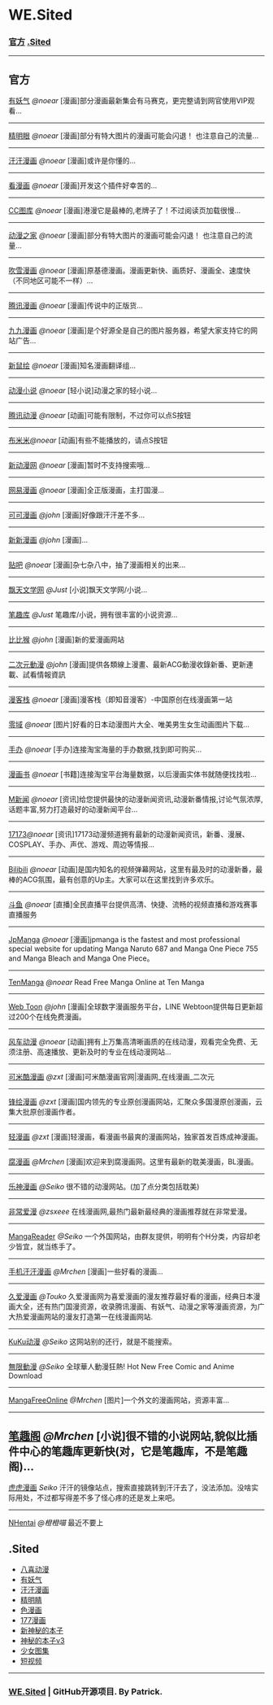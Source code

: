 # WE.Sited

### [官方](#o)   [.Sited](#sited) 

---

<a class="o" id="o"></a>
## 官方

[有妖气](sited://data/?aHR0cDovL3NpdGVkLm5vZWFyLm9yZy9hZGRpbi9zaXRlMTAwNS5zaXRlZC54bWw=)
*@noear*
[漫画]部分漫画最新集会有马赛克，更完整请到网官使用VIP观看...

---

[精明眼](sited://data/?aHR0cDovL3NpdGVkLm5vZWFyLm9yZy9hZGRpbi9zaXRlMTAwNy5zaXRlZC54bWw=)
*@noear*
[漫画]部分有特大图片的漫画可能会闪退！ 也注意自己的流量...

---

[汗汗漫画](sited://data/?aHR0cDovL3NpdGVkLm5vZWFyLm9yZy9hZGRpbi9zaXRlMTAwOC5zaXRlZC54bWw=)
*@noear*
[漫画]或许是你懂的...

---

[看漫画](sited://data/?aHR0cDovL3NpdGVkLm5vZWFyLm9yZy9hZGRpbi9zaXRlMTAwOS5zaXRlZC54bWw=)
*@noear*
[漫画]开发这个插件好幸苦的...

---

[CC图库](sited://data/?aHR0cDovL3NpdGVkLm5vZWFyLm9yZy9hZGRpbi9zaXRlMTAxMi5zaXRlZC54bWw=)
*@noear*
[漫画]港漫它是最棒的,老牌子了！不过阅读页加载很慢...

---

[动漫之家](sited://data/?aHR0cDovL3NpdGVkLm5vZWFyLm9yZy9hZGRpbi9zaXRlMTAxNC5zaXRlZC54bWw=)
*@noear*
[漫画]部分有特大图片的漫画可能会闪退！ 也注意自己的流量...

---

[吹雪漫画](sited://data/?aHR0cDovL3NpdGVkLm5vZWFyLm9yZy9hZGRpbi9zaXRlMTAxOS5zaXRlZC54bWw=)
*@noear*
[漫画]原基德漫画。漫画更新快、画质好、漫画全、速度快（不同地区可能不一样）...

---

[腾讯漫画](sited://data/?aHR0cDovL3NpdGVkLm5vZWFyLm9yZy9hZGRpbi9zaXRlMTAyMC5zaXRlZC54bWw=)
*@noear*
[漫画]传说中的正版货...

---

[九九漫画](sited://data/?aHR0cDovL3NpdGVkLm5vZWFyLm9yZy9hZGRpbi9zaXRlMTAyMy5zaXRlZC54bWw=)
*@noear*
[漫画]是个好源全是自己的图片服务器，希望大家支持它的网站广告...

---

[新鼠绘](sited://data/?aHR0cDovL3NpdGVkLm5vZWFyLm9yZy9hZGRpbi9zaXRlMTAzMC5zaXRlZC54bWw=)
*@noear*
[漫画]知名漫画翻译组...

---

[动漫小说](sited://data/?aHR0cDovL3NpdGVkLm5vZWFyLm9yZy9hZGRpbi9zaXRlMjAwMS5zaXRlZC54bWw=)
*@noear*
[轻小说]动漫之家的轻小说...

---

[腾讯动漫](sited://data/?aHR0cDovL3NpdGVkLm5vZWFyLm9yZy9hZGRpbi9zaXRlMzAwMy5zaXRlZC54bWw=)
*@noear*
[动画]可能有限制，不过你可以点S按钮

---

[布米米](sited://data/?aHR0cDovL3NpdGVkLm5vZWFyLm9yZy9hZGRpbi9zaXRlMzAwMS5zaXRlZC54bWw=
)*@noear*
[动画]有些不能播放的，请点S按钮

---

[新动漫网](sited://data/?aHR0cDovL3NpdGVkLm5vZWFyLm9yZy9hZGRpbi9zaXRlMTAxMC5zaXRlZC54bWw=)
*@noear*
[漫画]暂时不支持搜索哦...

---

[网易漫画](sited://data/?aHR0cDovL3NpdGVkLm5vZWFyLm9yZy9hZGRpbi9zaXRlMTAzMS5zaXRlZC54bWw=)
*@noear*
[漫画]全正版漫画，主打国漫...

---

[可可漫画](sited://data/?aHR0cDovL3NpdGVkLm5vZWFyLm9yZy9hZGRpbi9zaXRlMTAzMi5zaXRlZC54bWw=)
*@john*
[漫画]好像跟汗汗差不多...

---

[新新漫画](sited://data/?aHR0cDovL3NpdGVkLm5vZWFyLm9yZy9hZGRpbi9zaXRlMTAzMy5zaXRlZC54bWw=)
*@john*
[漫画]...

---

[贴吧](sited://data/?aHR0cDovL3NpdGVkLm5vZWFyLm9yZy9hZGRpbi9zaXRlMTAzNC5zaXRlZC54bWw=)
*@noear*
[漫画]杂七杂八中，抽了漫画相关的出来...

---

[飘天文学网](sited://data/?aHR0cDovL3NpdGVkLm5vZWFyLm9yZy9hZGRpbi9zaXRlMjAwMy5zaXRlZC54bWw=)
*@Just*
[小说]飘天文学网/小说...

---

[笔趣库](sited://data/?aHR0cDovL3NpdGVkLm5vZWFyLm9yZy9hZGRpbi9zaXRlMjAwNC5zaXRlZC54bWw=)
*@Just*
笔趣库/小说，拥有很丰富的小说资源...

---

[比比猴](sited://data/?aHR0cDovL3NpdGVkLm5vZWFyLm9yZy9hZGRpbi9zaXRlMTAzNWEuc2l0ZWQueG1s)
*@john*
[漫画]新的爱漫画网站

---

[二次元動漫](sited://data/?aHR0cDovL3NpdGVkLm5vZWFyLm9yZy9hZGRpbi9zaXRlMTAzNi5zaXRlZC54bWw=)
*@john*
[漫画]提供各類線上漫畫、最新ACG動漫收錄新番、更新連載、試看情報資訊

---

[漫客栈](sited://data/?aHR0cDovL3NpdGVkLm5vZWFyLm9yZy9hZGRpbi9zaXRlMTAzNy5zaXRlZC54bWw=)
*@noear*
[漫画]漫客栈（即知音漫客）-中国原创在线漫画第一站

---

[零域](sited://data/?aHR0cDovL3NpdGVkLm5vZWFyLm9yZy9hZGRpbi9zaXRlNDAwMS5zaXRlZC54bWw=)
*@noear*
[图片]好看的日本动漫图片大全、唯美男生女生动画图片下载...

---

[手办](sited://data/?aHR0cDovL3NpdGVkLm5vZWFyLm9yZy9hZGRpbi9zaXRlNTAwMS5zaXRlZC54bWw=)
*@noear*
[手办]连接淘宝海量的手办数据,找到即可购买...

---

[漫画书](sited://data/?aHR0cDovL3NpdGVkLm5vZWFyLm9yZy9hZGRpbi9zaXRlNTAwMi5zaXRlZC54bWw=)
*@noear*
[书籍]连接淘宝平台海量数据，以后漫画实体书就随便找找啦...

---

[M新闻](sited://data/?aHR0cDovL3NpdGVkLm5vZWFyLm9yZy9hZGRpbi9zaXRlNjAwMS5zaXRlZC54bWw=)
*@noear*
[资讯]给您提供最快的动漫新闻资讯,动漫新番情报,讨论气氛浓厚,话题丰富,努力打造最好的动漫新闻平台...

---

[17173](sited://data/?aHR0cDovL3NpdGVkLm5vZWFyLm9yZy9hZGRpbi9zaXRlNjAwMi5zaXRlZC54bWw=)*@noear*
[资讯]17173动漫频道拥有最新的动漫新闻资讯，新番、漫展、COSPLAY、手办、声优、游戏、周边等情报...

---

[Bilibili](sited://data/?aHR0cDovL3NpdGVkLm5vZWFyLm9yZy9hZGRpbi9zaXRlMzAwNy5zaXRlZC54bWw=)
*@noear*
[动画]是国内知名的视频弹幕网站，这里有最及时的动漫新番，最棒的ACG氛围，最有创意的Up主。大家可以在这里找到许多欢乐。

---

[斗鱼](sited://data/?aHR0cDovL3NpdGVkLm5vZWFyLm9yZy9hZGRpbi9zaXRlNzAwMS5zaXRlZC54bWw=)
*@noear*
[直播]全民直播平台提供高清、快捷、流畅的视频直播和游戏赛事直播服务

---

[JpManga](sited://data/?aHR0cDovL3NpdGVkLm5vZWFyLm9yZy9hZGRpbi9zaXRlMTAzOS5zaXRlZC54bWw=)
*@noear*
[漫画]jpmanga is the fastest and most professional special website for updating Manga Naruto 687 and Manga One Piece 755 and Manga Bleach and Manga One Piece。

---

[TenManga](sited://data/?aHR0cDovL3NpdGVkLm5vZWFyLm9yZy9hZGRpbi9zaXRlMTA0MC5zaXRlZC54bWw=)
*@noear*
Read Free Manga Online at Ten Manga

---

[Web Toon](sited://data/?aHR0cDovL3NpdGVkLm5vZWFyLm9yZy9hZGRpbi91cGxvYWQxNTEyMjcxMjEyMDAuc2l0ZWQueG1s)
*@john*
[漫画]全球数字漫画服务平台，LINE Webtoon提供每日更新超过200个在线免费漫画。

---

[风车动漫](sited://data/?aHR0cDovL3NpdGVkLm5vZWFyLm9yZy9hZGRpbi9zaXRlMzAwNC5zaXRlZC54bWw=)
*@noear*
[动画]拥有上万集高清晰画质的在线动漫，观看完全免费、无须注册、高速播放、更新及时的专业在线动漫网站...

---

[可米酷漫画](sited://data/?aHR0cDovL3NpdGVkLm5vZWFyLm9yZy9hZGRpbi91cGxvYWQxNjAxMjAxMTAxMzguc2l0ZWQueG1s)
*@zxt*
[漫画]可米酷漫画官网|漫画网_在线漫画_二次元

---

[锋绘漫画](sited://data/?aHR0cDovL3NpdGVkLm5vZWFyLm9yZy9hZGRpbi91cGxvYWQxNjAxMjgxMDAxMzcuc2l0ZWQueG1s)
*@zxt*
[漫画]国内领先的专业原创漫画网站，汇聚众多国漫原创漫画，云集大批原创漫画作者。

---

[轻漫画](sited://data/?aHR0cDovL3NpdGVkLm5vZWFyLm9yZy9hZGRpbi91cGxvYWQxNjA2MTgxNTA2MzIuc2l0ZWQueG1s)
*@zxt*
[漫画]轻漫画，看漫画书最爽的漫画网站，独家首发百炼成神漫画。

---

[腐漫画](sited://data/?aHR0cDovL3NpdGVkLm5vZWFyLm9yZy9hZGRpbi91cGxvYWQxNjA3MDYxMTA3NDQuc2l0ZWQueG1s)
*@Mrchen*
[漫画]欢迎来到腐漫画网。这里有最新的耽美漫画，BL漫画。

---

[乐神漫画](sited://data/?aHR0cDovL3NpdGVkLm5vZWFyLm9yZy9hZGRpbi91cGxvYWQxNjA3MDcxMzA3MzEuc2l0ZWQueG1s)
*@Seiko*
很不错的动漫网站。(加了点分类包括耽美)

---

[非常爱漫](sited://data/?aHR0cDovL3NpdGVkLm5vZWFyLm9yZy9hZGRpbi91cGxvYWQxNjA3MDgxNDA3NTMuc2l0ZWQueG1s)
*@zsxeee*
在线漫画网,最热门最新最经典的漫画推荐就在非常爱漫。

---

[MangaReader](sited://data/?aHR0cDovL3NpdGVkLm5vZWFyLm9yZy9hZGRpbi91cGxvYWQxNjA3MDgyMjA3MDcuc2l0ZWQueG1s)
*@Seiko*
一个外国网站，由群友提供，明明有个H分类，内容却老少皆宜，就当练手了。

---

[手机汗汗漫画](sited://data/?aHR0cDovL3NpdGVkLm5vZWFyLm9yZy9hZGRpbi91cGxvYWQxNjA3MDkxNzA3MTQuc2l0ZWQueG1s)
*@Mrchen*
[漫画]一些好看的漫画...

---

[久爱漫画](sited://data/?aHR0cDovL3NpdGVkLm5vZWFyLm9yZy9hZGRpbi91cGxvYWQxNjA3MTAyMjA3MzMuc2l0ZWQueG1s)
*@Touko*
久爱漫画网为喜爱漫画的漫友推荐最好看的漫画，经典日本漫画大全，还有热门国漫资源，收录腾讯漫画、有妖气、动漫之家等漫画资源，为广大热爱漫画网站的漫友打造第一在线漫画网站.

---

[KuKu动漫](sited://data/?aHR0cDovL3NpdGVkLm5vZWFyLm9yZy9hZGRpbi91cGxvYWQxNjA3MTQwODA3MjYuc2l0ZWQueG1s)
*@Seiko*
这网站别的还行，就是不能搜索。

---

[無限動漫](sited://data/?aHR0cDovL3NpdGVkLm5vZWFyLm9yZy9hZGRpbi91cGxvYWQxNjA3MTcwNzA3MTkuc2l0ZWQueG1s)
*@Seiko*
全球華人動漫狂熱! Hot New Free Comic and Anime Download

---

[MangaFreeOnline](sited://data/?aHR0cDovL3NpdGVkLm5vZWFyLm9yZy9hZGRpbi91cGxvYWQxNjA3MTcxNDA3NTkuc2l0ZWQueG1s)
*@Mrchen*
[图片]一个外文的漫画网站，资源丰富...

---

[笔趣阁](sited://data/?aHR0cDovL3NpdGVkLm5vZWFyLm9yZy9hZGRpbi91cGxvYWQxNjA3MTcxNjA3MDguc2l0ZWQueG1s)
*@Mrchen*
[小说]很不错的小说网站,貌似比插件中心的笔趣库更新快(对，它是笔趣库，不是笔趣阁)...
---

[虎虎漫画](sited://data/?aHR0cDovL3NpdGVkLm5vZWFyLm9yZy9hZGRpbi91cGxvYWQxNjA3MjUyMTA3MjYuc2l0ZWQueG1s)
*Seiko*
汗汗的镜像站点，搜索直接跳转到汗汗去了，没法添加。没啥实际用处，不过都写得差不多了怪心疼的还是发上来吧。

---

[NHentai](sited://data?aHR0cDovL2QudG91a28ubW9lL25oLmQvbmguZC5zaXRlZC54bWw=)
*@橙橙喵*
最近不要上

<a class="sited" id="sited"></a>
## .Sited

- [八喜动漫](http://www.westudio.ml/sited/baxi.sited)
- [有妖气](http://www.westudio.ml/sited/yyj.sited)
- [汗汗漫画](http://www.westudio.ml/sited/hanhan.sited)
- [精明睛](http://www.westudio.ml/sited/jmq.sited)
- [色漫画](http://www.westudio.ml/sited/smh.sited)
- [177漫画](http://www.westudio.ml/sited/177manga.sited)
- [新神秘的本子](http://www.westudio.ml/sited/newmagicbook.sited)
- [神秘的本子v3](http://www.westudio.ml/sited/magicbookv3.sited)
- [少女图集](http://www.westudio.ml/sited/teengirlgallery.sited)
- [短视频](http://www.westudio.ml/sited/shortvideo.sited)

---

### [WE.Sited](https://github.com/patrick330602/sited/) | GitHub开源项目. By Patrick.
